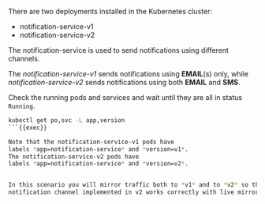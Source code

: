 There are two deployments installed in the Kubernetes cluster:
- notification-service-v1
- notification-service-v2

The notification-service is used to send notifications using
different channels.

The *notification-service-v1* sends notifications using **EMAIL**(s) only,
while *notification-service-v2* sends notifications using both **EMAIL** and **SMS**.

Check the running pods and services and wait until they are all in status `Running`.

```bash
kubectl get po,svc -L app,version
```{{exec}}

Note that the notification-service-v1 pods have 
labels *app=notification-service* and *version=v1*.
The notification-service-v2 pods have 
labels *app=notification-service* and *version=v2*.


In this scenario you will mirror traffic both to *v1* and to *v2* so that we can test if the **SMS** 
notification channel implemented in v2 works correctly with live mirrored traffic.